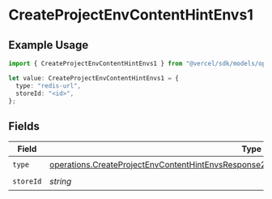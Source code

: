 # CreateProjectEnvContentHintEnvs1

## Example Usage

```typescript
import { CreateProjectEnvContentHintEnvs1 } from "@vercel/sdk/models/operations/createprojectenv.js";

let value: CreateProjectEnvContentHintEnvs1 = {
  type: "redis-url",
  storeId: "<id>",
};
```

## Fields

| Field                                                                                                                                                                                                        | Type                                                                                                                                                                                                         | Required                                                                                                                                                                                                     | Description                                                                                                                                                                                                  |
| ------------------------------------------------------------------------------------------------------------------------------------------------------------------------------------------------------------ | ------------------------------------------------------------------------------------------------------------------------------------------------------------------------------------------------------------ | ------------------------------------------------------------------------------------------------------------------------------------------------------------------------------------------------------------ | ------------------------------------------------------------------------------------------------------------------------------------------------------------------------------------------------------------ |
| `type`                                                                                                                                                                                                       | [operations.CreateProjectEnvContentHintEnvsResponse201ApplicationJSONResponseBodyCreated2Type](../../models/operations/createprojectenvcontenthintenvsresponse201applicationjsonresponsebodycreated2type.md) | :heavy_check_mark:                                                                                                                                                                                           | N/A                                                                                                                                                                                                          |
| `storeId`                                                                                                                                                                                                    | *string*                                                                                                                                                                                                     | :heavy_check_mark:                                                                                                                                                                                           | N/A                                                                                                                                                                                                          |